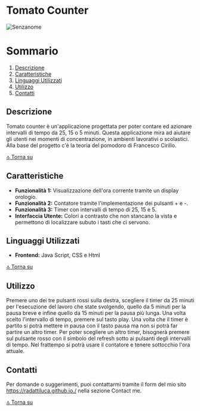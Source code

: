 # Tomato Counter
![Senzanome](https://github.com/user-attachments/assets/53a824d7-2911-4f83-aeae-cca3428427a8)


# Sommario

1. [Descrizione](#descrizione)
2. [Caratteristiche](#caratteristiche)
3. [Linguaggi Utilizzati](#linguaggi-utilizzati)
4. [Utilizzo](#utilizzo)
5. [Contatti](#contatti) 

## Descrizione

Tomato counter è un'applicazione progettata per poter contare ed azionare intervalli di tempo da 25, 15 o 5 minuti. Questa applicazione mira ad aiutare gli utenti nei momenti di concentrazione, in ambienti lavorativi o scolastici. Alla base del progetto c'è la teoria del pomodoro di Francesco Cirillo.

[🔝 Torna su](#tomato-counter)

## Caratteristiche

- **Funzionalità 1:** Visualizzazione dell'ora corrente tramite un display orologio.
- **Funzionalità 2:** Contatore tramite l'implementazione dei pulsanti + e -.
- **Funzionalità 3:** Timer con intervalli di tempo di 25, 15 e 5.
- **Interfaccia Utente:** Colori a contrasto che non stancano la vista e permettono di localizzare subuto i tasti che ci servono.

## Linguaggi Utilizzati

- **Frontend:** Java Script, CSS e Html

[🔝 Torna su](#tomato-counter)
## Utilizzo

Premere uno dei tre pulsanti rossi sulla destra, scegliere il timer da 25 minuti per l'esecuzione del lavoro che state svolgendo, quello da 5 minuti per la pausa breve e infine quello da 15 minuti per la pausa più lunga. Una volta scelto l'intervallo di tempo, premere sul tasto play. Una volta che il timer è partito si potrà mettere in pausa con il tasto pausa ma non si potrà far partire un altro timer. Per poter scegliere un altro timer, bisognerà premere sul pulsante rosso con il simbolo del refresh sotto ai pulsanti degli intervalli di tempo.
Nel frattempo si potrà usare il contatore e tenere sottocchio l'ora attuale.

## Contatti

Per domande o suggerimenti, puoi contattarmi tramite il form del mio sito https://radattiluca.github.io./ nella sezione Contact me.

[🔝 Torna su](#tomato-counter)
